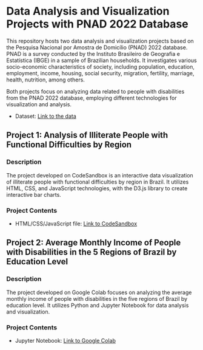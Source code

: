 # Data Analysis and Visualization Projects with PNAD 2022 Database

This repository hosts two data analysis and visualization projects based on the Pesquisa Nacional por Amostra de Domicílio (PNAD) 2022 database. PNAD is a survey conducted by the Instituto Brasileiro de Geografia e Estatística (IBGE) in a sample of Brazilian households. It investigates various socio-economic characteristics of society, including population, education, employment, income, housing, social security, migration, fertility, marriage, health, nutrition, among others.

Both projects focus on analyzing data related to people with disabilities from the PNAD 2022 database, employing different technologies for visualization and analysis.

- Dataset: [Link to the data](https://drive.google.com/drive/folders/1YLqoE9MggGa8_46DYM0ATky23g-mYcHZ?usp=sharing)

## Project 1: Analysis of Illiterate People with Functional Difficulties by Region

### Description
The project developed on CodeSandbox is an interactive data visualization of illiterate people with functional difficulties by region in Brazil. It utilizes HTML, CSS, and JavaScript technologies, with the D3.js library to create interactive bar charts.

### Project Contents
- HTML/CSS/JavaScript file: [Link to CodeSandbox](https://codesandbox.io/p/sandbox/pessoas-com-deficiencia-2022-pnad-com-dados-lkglsc?file=%2Findex.html&layout=%257B%2522sidebarPanel%2522%253A%2522EXPLORER%2522%252C%2522rootPanelGroup%2522%253A%257B%2522direction%2522%253A%2522horizontal%2522%252C%2522contentType%2522%253A%2522UNKNOWN%2522%252C%2522type%2522%253A%2522PANEL_GROUP%2522%252C%2522id%2522%253A%2522ROOT_LAYOUT%2522%252C%2522panels%2522%253A%255B%257B%2522type%2522%253A%2522PANEL_GROUP%2522%252C%2522contentType%2522%253A%2522UNKNOWN%2522%252C%2522direction%2522%253A%2522vertical%2522%252C%2522id%2522%253A%2522clvgtho2c00073b6idotjpm4n%2522%252C%2522sizes%2522%253A%255B100%252C0%255D%252C%2522panels%2522%253A%255B%257B%2522type%2522%253A%2522PANEL_GROUP%2522%252C%2522contentType%2522%253A%2522EDITOR%2522%252C%2522direction%2522%253A%2522horizontal%2522%252C%2522id%2522%253A%2522EDITOR%2522%252C%2522panels%2522%253A%255B%257B%2522type%2522%253A%2522PANEL%2522%252C%2522contentType%2522%253A%2522EDITOR%2522%252C%2522id%2522%253A%2522clvgtho2c00033b6iuz1riw0g%2522%257D%255D%257D%252C%257B%2522type%2522%253A%2522PANEL_GROUP%2522%252C%2522contentType%2522%253A%2522SHELLS%2522%252C%2522direction%2522%253A%2522horizontal%2522%252C%2522id%2522%253A%2522SHELLS%2522%252C%2522panels%2522%253A%255B%257B%2522type%2522%253A%2522PANEL%2522%252C%2522contentType%2522%253A%2522SHELLS%2522%252C%2522id%2522%253A%2522clvgtho2c00043b6izpvb6u6n%2522%257D%255D%252C%2522sizes%2522%253A%255B100%255D%257D%255D%257D%252C%257B%2522type%2522%253A%2522PANEL_GROUP%2522%252C%2522contentType%2522%253A%2522DEVTOOLS%2522%252C%2522direction%2522%253A%2522vertical%2522%252C%2522id%2522%253A%2522DEVTOOLS%2522%252C%2522panels%2522%253A%255B%257B%2522type%2522%253A%2522PANEL%2522%252C%2522contentType%2522%253A%2522DEVTOOLS%2522%252C%2522id%2522%253A%2522clvgtho2c00063b6ifj2tb3tt%2522%257D%255D%252C%2522sizes%2522%253A%255B100%255D%257D%255D%252C%2522sizes%2522%253A%255B40%252C60%255D%257D%252C%2522tabbedPanels%2522%253A%257B%2522clvgtho2c00033b6iuz1riw0g%2522%253A%257B%2522tabs%2522%253A%255B%257B%2522id%2522%253A%2522clvgtho2c00023b6ij2i79vgz%2522%252C%2522mode%2522%253A%2522permanent%2522%252C%2522type%2522%253A%2522FILE%2522%252C%2522filepath%2522%253A%2522%252Findex.html%2522%257D%255D%252C%2522id%2522%253A%2522clvgtho2c00033b6iuz1riw0g%2522%252C%2522activeTabId%2522%253A%2522clvgtho2c00023b6ij2i79vgz%2522%257D%252C%2522clvgtho2c00063b6ifj2tb3tt%2522%253A%257B%2522tabs%2522%253A%255B%257B%2522id%2522%253A%2522clvgtho2c00053b6ixjbuqqpp%2522%252C%2522mode%2522%253A%2522permanent%2522%252C%2522type%2522%253A%2522UNASSIGNED_PORT%2522%252C%2522port%2522%253A0%252C%2522path%2522%253A%2522%252F%2522%257D%255D%252C%2522id%2522%253A%2522clvgtho2c00063b6ifj2tb3tt%2522%252C%2522activeTabId%2522%253A%2522clvgtho2c00053b6ixjbuqqpp%2522%257D%252C%2522clvgtho2c00043b6izpvb6u6n%2522%253A%257B%2522tabs%2522%253A%255B%255D%252C%2522id%2522%253A%2522clvgtho2c00043b6izpvb6u6n%2522%257D%257D%252C%2522showDevtools%2522%253Atrue%252C%2522showShells%2522%253Afalse%252C%2522showSidebar%2522%253Atrue%252C%2522sidebarPanelSize%2522%253A15%257D)

## Project 2: Average Monthly Income of People with Disabilities in the 5 Regions of Brazil by Education Level

### Description
The project developed on Google Colab focuses on analyzing the average monthly income of people with disabilities in the five regions of Brazil by education level. It utilizes Python and Jupyter Notebook for data analysis and visualization.

### Project Contents
- Jupyter Notebook: [Link to Google Colab](https://colab.research.google.com/drive/1qsDBkbtBa7coUOVcfvSzWIIJMz_gi4rg?usp=sharing)
